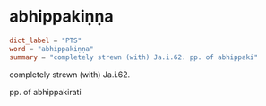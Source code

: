 # abhippakiṇṇa

``` toml
dict_label = "PTS"
word = "abhippakiṇṇa"
summary = "completely strewn (with) Ja.i.62. pp. of abhippaki"
```

completely strewn (with) Ja.i.62.

pp. of abhippakirati

